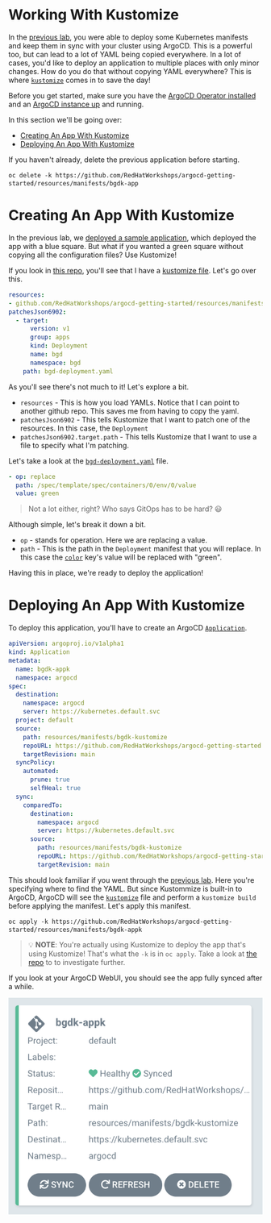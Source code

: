 # Working With Kustomize

In the [previous lab](../../README.md), you were able to deploy
some Kubernetes manifests and keep them in sync with your cluster
using ArgoCD. This is a powerful too, but can lead to a lot of YAML
being copied everywhere. In a lot of cases, you'd like to deploy an
application to multiple places with only minor changes. How
do you do that without copying YAML everywhere? This is where
[`kustomize`](https://kustomize.io/) comes
in to save the day!

Before you get started, make sure you have the [ArgoCD Operator
installed](../../README.md#installing-the-argocd-operator) and an [ArgoCD
instance up](../../README.md#installing-an-argocd-instance) and running.

In this section we'll be going over:

* [Creating An App With Kustomize](#creating-an-app-with-kustomize)
* [Deploying An App With Kustomize](#deploying-an-app-with-kustomize)

If you haven't already, delete the previous application before starting.

```shell
oc delete -k https://github.com/RedHatWorkshops/argocd-getting-started/resources/manifests/bgdk-app
```

# Creating An App With Kustomize

In the previous lab, we [deployed a sample
application](../../README.md#deploying-a-sample-application), which
deployed the app with a blue square. But what if you wanted a green
square without copying all the configuration files? Use Kustomize!

If you look in [this repo](../manifests/bgdk-kustomize),
you'll see that I have a [kustomize
file](../manifests/bgdk-kustomize/kustomization.yaml). Let's go over this.

```yaml
resources:
- github.com/RedHatWorkshops/argocd-getting-started/resources/manifests/bgdk-yaml
patchesJson6902:
  - target:
      version: v1
      group: apps
      kind: Deployment
      name: bgd
      namespace: bgd
    path: bgd-deployment.yaml
```

As you'll see there's not much to it! Let's explore a bit.

* `resources` - This is how you load YAMLs. Notice that I can point to
another github repo. This saves me from having to copy the yaml.
* `patchesJson6902` - This tells Kustomize that I want to patch one of
the resources. In this case, the `Deployment`
* `patchesJson6902.target.path` - This tells Kustomize that I want to
use a file to specify what I'm patching.

Let's take a look at the [`bgd-deployment.yaml`](../manifests/bgdk-kustomize/bgd-deployment.yaml) file.

```yaml
- op: replace
  path: /spec/template/spec/containers/0/env/0/value
  value: green
```

> Not a lot either, right? Who says GitOps has to be hard? :smiley:

Although simple, let's break it down a bit.

* `op` - stands for operation. Here we are replacing a value.
* `path` - This is the path in the `Deployment`
manifest that you will replace. In this case the
[`color`](../manifests/bgdk-yaml/bgd-deployment.yaml#L26-L27) key's
value will be replaced with "green".

Having this in place, we're ready to deploy the application!

# Deploying An App With Kustomize

To deploy this application, you'll have to create an ArgoCD
[`Application`](../manifests/bgdk-appk/bgdk-appk.yaml).

```yaml
apiVersion: argoproj.io/v1alpha1
kind: Application
metadata:
  name: bgdk-appk
  namespace: argocd
spec:
  destination:
    namespace: argocd
    server: https://kubernetes.default.svc
  project: default
  source:
    path: resources/manifests/bgdk-kustomize
    repoURL: https://github.com/RedHatWorkshops/argocd-getting-started
    targetRevision: main
  syncPolicy:
    automated:
      prune: true
      selfHeal: true
  sync:
    comparedTo:
      destination:
        namespace: argocd
        server: https://kubernetes.default.svc
      source:
        path: resources/manifests/bgdk-kustomize
        repoURL: https://github.com/RedHatWorkshops/argocd-getting-started
        targetRevision: main
```

This should look familiar if you went through the [previous
lab](../../README.md). Here you're specifying where to find the
YAML. But since Kustommize is built-in to ArgoCD, ArgoCD will see the
[`kustomize`](../manifests/bgdk-kustomize/kustomization.yaml) file and
perform a `kustomize build` before applying the manifest. Let's apply
this manifest.

```shell
oc apply -k https://github.com/RedHatWorkshops/argocd-getting-started/resources/manifests/bgdk-appk
```

> :bulb: **NOTE**: You're actually using Kustomize to deploy the app that's using Kustomize! That's what the `-k` is in `oc apply`. Take a look at [the repo](../manifests/bgdk-appk) to to investigate further.

If you look at your ArgoCD WebUI, you should see the app fully synced
after a while.

![syncd-appk](../images/synced-appk.png)
